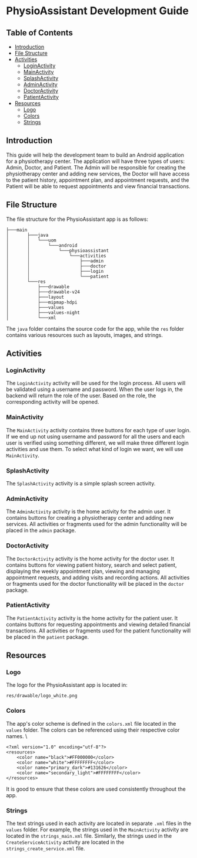 # PhysioAssistant Development Guide
## Table of Contents
- [Introduction](#introduction)
- [File Structure](#file-structure)
- [Activities](#activities)
  - [LoginActivity](#loginactivity)
  - [MainActivity](#mainactivity)
  - [SplashActivity](#splashactivity)
  - [AdminActivity](#adminactivity)
  - [DoctorActivity](#doctoractivity)
  - [PatientActivity](#patientactivity)
- [Resources](#resources)
  - [Logo](#logo)
  - [Colors](#colors)
  - [Strings](#strings)

## Introduction
This guide will help the development team to build an Android application for a physiotherapy center. The application will have three types of users: Admin, Doctor, and Patient. The Admin will be responsible for creating the physiotherapy center and adding new services, the Doctor will have access to the patient history, appointment plan, and appointment requests, and the Patient will be able to request appointments and view financial transactions.

## File Structure

The file structure for the PhysioAssistant app is as follows:

```
├───main
│       ├───java
│       │   └───uom
│       │       └───android
│       │           └───physioassistant
│       │               └───activities
│       │                   ├───admin
│       │                   ├───doctor
│       │                   ├───login
│       │                   └───patient
│       └───res
│           ├───drawable
│           ├───drawable-v24
│           ├───layout
│           ├───mipmap-hdpi
│           ├───values
│           ├───values-night
│           └───xml
```

The `java` folder contains the source code for the app, while the `res` folder contains various resources such as layouts, images, and strings.

## Activities

### LoginActivity
The `LoginActivity` activity will be used for the login process. All users will be validated using a username and password. When the user logs in, the backend will return the role of the user. Based on the role, the corresponding activity will be opened.

### MainActivity
The `MainActivity` activity contains three buttons for each type of user login. If we end up not using username and password for all the users and each user is verified using something different, we will make three different login activities and use them. To select what kind of login we want, we will use `MainActivity`.

### SplashActivity
The `SplashActivity` activity is a simple splash screen activity.

### AdminActivity
The `AdminActivity` activity is the home activity for the admin user. It contains buttons for creating a physiotherapy center and adding new services. All activities or fragments used for the admin functionality will be placed in the `admin` package.

### DoctorActivity
The `DoctorActivity` activity is the home activity for the doctor user. It contains buttons for viewing patient history, search and select patient, displaying the weekly appointment plan, viewing and managing appointment requests, and adding visits and recording actions. All activities or fragments used for the doctor functionality will be placed in the `doctor` package.

### PatientActivity

The `PatientActivity` activity is the home activity for the patient user. It contains buttons for requesting appointments and viewing detailed financial transactions. All activities or fragments used for the patient functionality will be placed in the `patient` package.

## Resources
### Logo
The logo for the PhysioAssistant app is located in:
```
res/drawable/logo_white.png
```

### Colors
The app's color scheme is defined in the `colors.xml` file located in the `values` folder. The colors can be referenced using their respective color names. \
```
<?xml version="1.0" encoding="utf-8"?>
<resources>
    <color name="black">#FF000000</color>
    <color name="white">#FFFFFFFF</color>
    <color name="primary_dark">#131626</color>
    <color name="secondary_light">#FFFFFFFF</color>
</resources>

```
It is good to ensure that these colors are used consistently throughout the app.

### Strings
The text strings used in each activity are located in separate `.xml` files in the `values` folder. For example, the strings used in the `MainActivity` activity are located in the `strings_main.xml` file. Similarly, the strings used in the `CreateServiceActivity` activity are located in the `strings_create_service.xml` file.